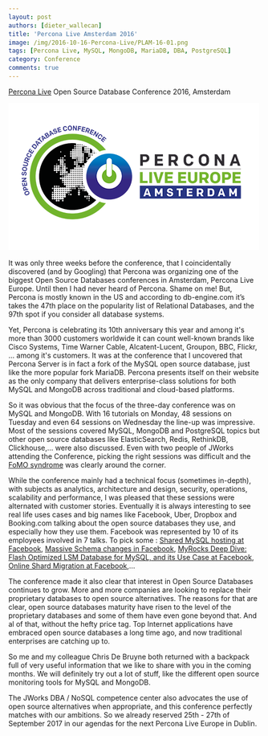 ```yaml
---
layout: post
authors: [dieter_wallecan]
title: 'Percona Live Amsterdam 2016'
image: /img/2016-10-16-Percona-Live/PLAM-16-01.png
tags: [Percona Live, MySQL, MongoDB, MariaDB, DBA, PostgreSQL]
category: Conference
comments: true
---
```


[Percona Live](https://www.percona.com/live/plam16/) Open Source Database Conference 2016, Amsterdam

<p>
  <img class="image fit" alt="Percona Live Amsterdam Logo" src="/img/2016-10-16-Percona-Live/PLAM-16-01.png">
</p>

It was only three weeks before the conference, that I coincidentally discovered (and by Googling) that Percona was organizing one of the biggest Open Source Databases conferences in Amsterdam, Percona Live Europe.
Until then I had never heard of Percona.
Shame on me! But, Percona is mostly known in the US and according to db-engine.com it’s takes the 47th  place on the popularity list of Relational Databases, and the 97th spot if you consider all database systems.

Yet, Percona is celebrating its 10th anniversary this year and among it's more than 3000 customers worldwide it can count well-known brands like Cisco Systems, Time Warner Cable, Alcatent-Lucent, Groupon, BBC, Flickr, ... among  it's customers.
It was at the conference that I uncovered that Percona Server is in fact a fork of the MySQL open source database, just like the more popular fork MariaDB.
Percona presents itself on their website as the only company that delivers enterprise-class solutions for both MySQL and MongoDB across traditional and cloud-based platforms. 

So it was obvious that the focus of the three-day conference was on MySQL and MongoDB.
With 16 tutorials on Monday, 48 sessions on Tuesday and even 64 sessions on Wednesday the line-up was impressive.
Most of the sessions covered MySQL, MongoDB and PostgreSQL topics but other open source databases like ElasticSearch, Redis, RethinkDB, Clickhouse,… were also discussed.
Even with two people of JWorks attending the Conference, picking the right sessions was difficult and the [FoMO syndrome](https://en.wikipedia.org/wiki/Fear_of_missing_out) was clearly around the corner. 

While the conference mainly had a technical focus (sometimes in-depth), with subjects as analytics, architecture and design, security, operations, scalability and performance, I was pleased that these sessions were alternated with customer stories.
Eventually it is always interesting to see real life uses cases and big names like Facebook, Uber, Dropbox and Booking.com talking about the open source databases they use, and especially how they use them.
Facebook was represented by 10 of its employees involved in 7 talks.
To pick some : [Shared MySQL hosting at Facebook](https://www.percona.com/live/plam16/sessions/one-system-fit-them-all-shared-mysql-hosting-facebook), [Massive Schema changes in Facebook](https://www.percona.com/live/plam16/sessions/massive-schema-changes-facebook), [MyRocks Deep Dive: Flash Optimized LSM Database for MySQL, and its Use Case at Facebook](https://www.percona.com/live/plam16/sessions/myrocks-deep-dive-flash-optimized-lsm-database-mysql-and-its-use-case-facebook), [Online Shard Migration at Facebook](https://www.percona.com/live/plam16/sessions/everyday-we%E2%80%99re-shuffling-%E2%80%94-online-shard-migration-facebook),…

The conference made it also clear that interest in Open Source Databases continues to grow.
More and more companies are looking to replace their proprietary databases to open source alternatives.
The reasons for that are clear, open source databases maturity have risen to the level of the proprietary databases and some of them have even gone beyond that.
And al of that, without the hefty price tag.  Top Internet applications have embraced open source databases a long time ago, and now traditional enterprises are catching up to.

So me and my colleague Chris De Bruyne both returned with a backpack full of very useful information that we like to share with you in the coming months.
We will definitely try out a lot of stuff, like the different open source monitoring tools for MySQL and MongoDB. 

The JWorks DBA / NoSQL competence center also advocates the use of open source alternatives when appropriate, and this conference perfectly matches with our ambitions.
So we already reserved 25th - 27th of September 2017 in our agendas for the next Percona Live Europe in Dublin.